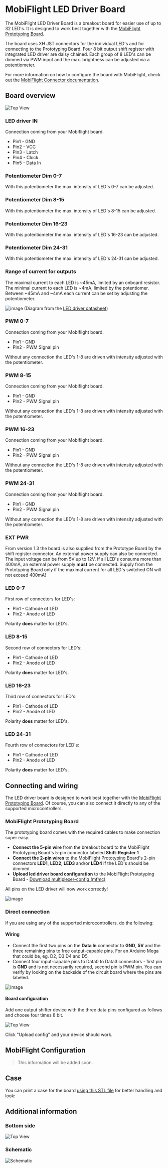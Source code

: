 # MobiFlight LED Driver Board
The MobiFlight LED Driver Board is a breakout board for easier use of up to 32 LED's. It is designed to work best together with the [MobiFlight Prototyping Board](https://shop.mobiflight.com/product/prototyping-board-v2).

The board uses XH JST connectors for the individual LED's and for connecting to the Prototyping Board. Four 8 bit output shift register with integrated LED driver are daisy chained. Each group of 8 LED's can be dimmed via PWM input and the max. brightness can be adjusted via a potentiometer.

For more information on how to configure the board with MobiFlight, check out the [MobiFlight Connector documentation](https://docs.mobiflight.com/devices/output-shift-register/).

## Board overview
![Top View](led-driver-top.png)

### LED driver IN
Connection coming from your Mobiflight board.

* Pin1 - GND
* Pin2 - VCC
* Pin3 - Latch
* Pin4 - Clock
* Pin5 - Data In

### Potentiometer Dim 0-7
With this potentiometer the max. intensity of LED's 0-7 can be adjusted.

### Potentiometer Dim 8-15
With this potentiometer the max. intensity of LED's 8-15 can be adjusted.

### Potentiometer Dim 16-23
With this potentiometer the max. intensity of LED's 16-23 can be adjusted.

### Potentiometer Dim 24-31
With this potentiometer the max. intensity of LED's 24-31 can be adjusted.

### Range of current for outputs
The maximal current to each LED is ~45mA, limited by an onboard resistor.
The minimal current to each LED is ~4mA, limited by the potentiomer.
Between ~45mA and ~4mA each current can be set by adjusting the potentiometer.

![image](current_setting.png)
(Diagram from the [LED driver datasheet](https://www.st.com/resource/en/datasheet/stap08dp05.pdf))

### PWM 0-7
Connection coming from your Mobiflight board.

* Pin1 - GND
* Pin2 - PWM Signal pin

Without any connection the LED's 1-8 are driven with intensity adjusted with the potentiometer.

### PWM 8-15
Connection coming from your Mobiflight board.

* Pin1 - GND
* Pin2 - PWM Signal pin

Without any connection the LED's 1-8 are driven with intensity adjusted with the potentiometer.

### PWM 16-23
Connection coming from your Mobiflight board.

* Pin1 - GND
* Pin2 - PWM Signal pin

Without any connection the LED's 1-8 are driven with intensity adjusted with the potentiometer.

### PWM 24-31
Connection coming from your Mobiflight board.

* Pin1 - GND
* Pin2 - PWM Signal pin

Without any connection the LED's 1-8 are driven with intensity adjusted with the potentiometer.

### EXT PWR
From version 1.3 the board is also supplied from the Prototype Board by the shift register connector.
An external power supply can also be connected. The input voltage can be from 5V up to 12V.
If all LED's consume more than 400mA, an external power supply **must** be connected.
Supply from the Prototyping Board only if the maximal current for all LED's switched ON will not exceed 400mA!

### LED 0-7
First row of connectors for LED's:

* Pin1 - Cathode of LED
* Pin2 - Anode of LED

Polarity **does** matter for LED's.

### LED 8-15
Second row of connectors for LED's:

* Pin1 - Cathode of LED
* Pin2 - Anode of LED

Polarity **does** matter for LED's.

### LED 16-23
Third row of connectors for LED's:

* Pin1 - Cathode of LED
* Pin2 - Anode of LED

Polarity **does** matter for LED's.

### LED 24-31
Fourth row of connectors for LED's:

* Pin1 - Cathode of LED
* Pin2 - Anode of LED

Polarity **does** matter for LED's.

## Connecting and wiring
The LED driver board is designed to work best together with the [MobiFlight Prototyping Board](https://shop.mobiflight.com/product/prototyping-board-v2). Of course, you can also connect it directly to any of the supported microcontrollers.

### MobiFlight Prototyping Board
The prototyping board comes with the required cables to make connection super easy.

* **Connect the 5-pin wire** from the breakout board to the MobiFlight Prototyping Board's 5-pin connector labeled **Shift-Register 1**
* **Connect the 2-pin wires** to the MobiFlight Prototyping Board's 2-pin connectors **LED1**, **LED2**, **LED3** and/or **LED4** if the LED's should be dimmed
* **Upload led driver board configuration** to the MobiFlight Prototyping Board - [Download multiplexer-config (mfmc)](https://raw.githubusercontent.com/MobiFlight/mobiflight-pcbs/refs/heads/main/led-driver-board/prototyping-board.led-driver.mfmc)

All pins on the LED driver will now work correctly!

![image](wiring-diagram-prototyping-board.png)

### Direct connection
If you are using any of the supported microcontrollers, do the following:

#### Wiring
* Connect the first two pins on the **Data In** connector to **GND**, **5V** and the three remaining pins to free output-capable pins. For an Arduino Mega that could be, eg. D2, D3 D4 and D5. 
* Connect four input-capable pins to Data0 to Data3 connectors - first pin is **GND** and is not necessarily required, second pin is PWM pin. You can verify by looking on the backside of the circuit board where the pins are labeled. 

![image](wiring-diagram-mega.png)

#### Board configuration
Add one output shifter device with the three data pins configured as follows and choose four times 8 bit.

![Top View](board-configuration.png)

Click "Upload config" and your device should work.

## MobiFlight Configuration

> This information will be added soon.

## Case
You can print a case for the board [using this STL file](breakout-multiplexer-case.stl) for better handling and look:

## Additional information

### Bottom side
![Top View](led-driver-bottom.png)

### Schematic
![Schematic](schematic.png)
